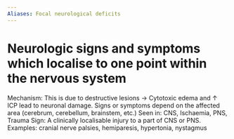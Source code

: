 ```yaml
---
Aliases: Focal neurological deficits
---
```

# Neurologic signs and symptoms which localise to one point within the nervous system

Mechanism: This is due to destructive lesions → Cytotoxic edema and ↑ ICP lead to neuronal damage. Signs or symptoms depend on the affected area (cerebrum, cerebellum, brainstem, etc.)
Seen in: CNS, Ischaemia, PNS, Trauma
Sign: A clinically localisable injury to a part of CNS or PNS. Examples: cranial nerve palsies, hemiparesis, hypertonia, nystagmus
